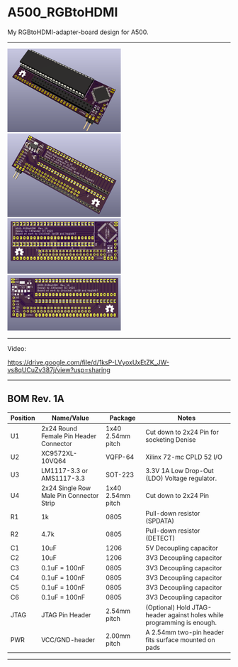 # A500_RGBtoHDMI
My RGBtoHDMI-adapter-board design for A500.

***

<a href="images/A500_RGBtoHDMI_pic1.png">
<img src="images/A500_RGBtoHDMI_pic1.png" width="256" height="188">
</a>
<a href="images/A500_RGBtoHDMI_pic2.png">
<img src="images/A500_RGBtoHDMI_pic2.png" width="256" height="188">
</a>
<br />
<a href="images/A500_RGBtoHDMI_pic5.png">
<img src="images/A500_RGBtoHDMI_pic5.png" width="256" height="125">
</a>
<a href="images/A500_RGBtoHDMI_pic6.png">
<img src="images/A500_RGBtoHDMI_pic6.png" width="256" height="125">
</a>

***

Video: <br />

https://drive.google.com/file/d/1ksP-LVyoxUxEtZK_JW-vs8qUCuZv387j/view?usp=sharing

***


BOM Rev. 1A
---------
Position  | Name/Value   | Package | Notes
-|-|-|-|
U1 | 2x24 Round Female Pin Header Connector | 1x40 2.54mm pitch | Cut down to 2x24 Pin for socketing Denise
U2 | XC9572XL-10VQ64 | VQFP-64 | Xilinx 72-mc CPLD 52 I/O
U3 | LM1117-3.3 or AMS1117-3.3 | SOT-223 | 3.3V 1A Low Drop-Out (LDO) Voltage regulator.
U4 | 2x24 Single Row Male Pin Connector Strip | 1x40 2.54mm pitch | Cut down to 2x24 Pin
R1 | 1k | 0805 | Pull-down resistor (SPDATA)
R2 | 4.7k | 0805 | Pull-down resistor (DETECT)
C1 | 10uF | 1206 | 5V Decoupling capacitor
C2 | 10uF | 1206 | 3V3 Decoupling capacitor
C3 | 0.1uF = 100nF | 0805 | 3V3 Decoupling capacitor
C4 | 0.1uF = 100nF | 0805 | 3V3 Decoupling capacitor
C5 | 0.1uF = 100nF | 0805 | 3V3 Decoupling capacitor
C6 | 0.1uF = 100nF | 0805 | 3V3 Decoupling capacitor
JTAG | JTAG Pin Header | 2.54mm pitch | (Optional) Hold JTAG-header against holes while programming is enough.
PWR | VCC/GND-header | 2.00mm pitch | A 2.54mm two-pin header fits surface mounted on pads

***
